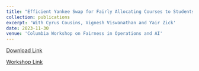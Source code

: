 ```yaml
---
title: "Efficient Yankee Swap for Fairly Allocating Courses to Students"
collection: publications
excerpt: 'With Cyrus Cousins, Vignesh Viswanathan and Yair Zick'
date: 2023-11-30
venue: 'Columbia Workshop on Fairness in Operations and AI'
---
```

[Download Link](https://cheerstopaula.github.io/files/ColumbiaPoster.pdf)

[Workshop Link](https://sites.google.com/view/cu-fairness-operations-ai/home?pli=1)

